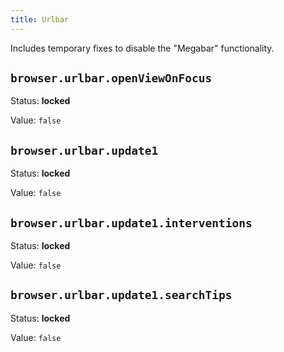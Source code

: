 ```yaml
---
title: Urlbar
---
```


  Includes temporary fixes to disable the "Megabar" functionality.
## `browser.urlbar.openViewOnFocus`

Status: **locked**

Value: `false`


## `browser.urlbar.update1`

Status: **locked**

Value: `false`


## `browser.urlbar.update1.interventions`

Status: **locked**

Value: `false`


## `browser.urlbar.update1.searchTips`

Status: **locked**

Value: `false`


